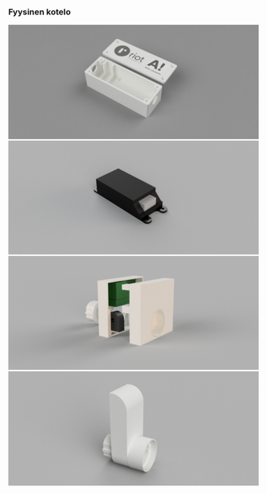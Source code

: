 ### Fyysinen kotelo

<img src="./Images/Kotelo_v1.png"/>

<img src="./Images/Kotelo_v2.png"/>

<img src="./Images/Kotelo_esim_v1.png"/>

<img src="./Images/Kotelo_esim_v2.png"/>